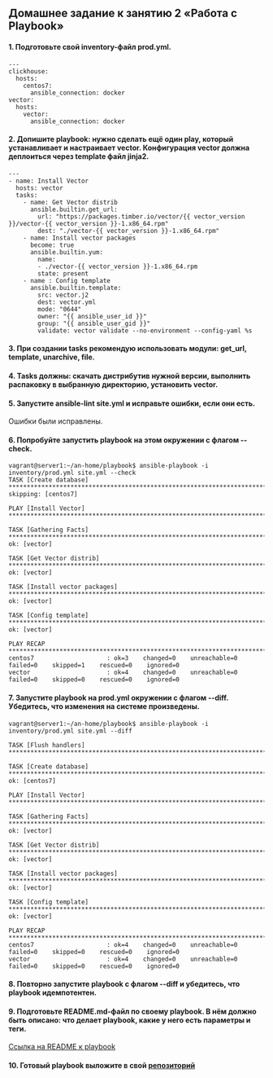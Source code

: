 ## Домашнее задание к занятию 2 «Работа с Playbook»
#### 1. Подготовьте свой inventory-файл prod.yml.
```
---
clickhouse:
  hosts:
    centos7:
      ansible_connection: docker
vector:
  hosts:
    vector:
      ansible_connection: docker
```
#### 2. Допишите playbook: нужно сделать ещё один play, который устанавливает и настраивает vector. Конфигурация vector должна деплоиться через template файл jinja2.
```
---
- name: Install Vector
  hosts: vector
  tasks:
    - name: Get Vector distrib
      ansible.builtin.get_url: 
        url: "https://packages.timber.io/vector/{{ vector_version }}/vector-{{ vector_version }}-1.x86_64.rpm"
        dest: "./vector-{{ vector_version }}-1.x86_64.rpm"
    - name: Install vector packages
      become: true
      ansible.builtin.yum:
        name:
        - ./vector-{{ vector_version }}-1.x86_64.rpm
        state: present
    - name : Config template
      ansible.builtin.template:
        src: vector.j2
        dest: vector.yml
        mode: "0644"
        owner: "{{ ansible_user_id }}"
        group: "{{ ansible_user_gid }}"
        validate: vector validate --no-environment --config-yaml %s
```
#### 3. При создании tasks рекомендую использовать модули: get_url, template, unarchive, file.

#### 4. Tasks должны: скачать дистрибутив нужной версии, выполнить распаковку в выбранную директорию, установить vector.

#### 5. Запустите ansible-lint site.yml и исправьте ошибки, если они есть.
Ошибки были исправлены.

#### 6. Попробуйте запустить playbook на этом окружении с флагом --check.
```
vagrant@server1:~/an-home/playbook$ ansible-playbook -i inventory/prod.yml site.yml --check
TASK [Create database] *********************************************************************************************
skipping: [centos7]

PLAY [Install Vector] **********************************************************************************************

TASK [Gathering Facts] *********************************************************************************************
ok: [vector]

TASK [Get Vector distrib] ******************************************************************************************
ok: [vector]

TASK [Install vector packages] *************************************************************************************
ok: [vector]

TASK [Config template] *********************************************************************************************
ok: [vector]

PLAY RECAP *********************************************************************************************************
centos7                    : ok=3    changed=0    unreachable=0    failed=0    skipped=1    rescued=0    ignored=0   
vector                     : ok=4    changed=0    unreachable=0    failed=0    skipped=0    rescued=0    ignored=0
```

#### 7. Запустите playbook на prod.yml окружении с флагом --diff. Убедитесь, что изменения на системе произведены.
```
vagrant@server1:~/an-home/playbook$ ansible-playbook -i inventory/prod.yml site.yml --diff

TASK [Flush handlers] **********************************************************************************************

TASK [Create database] *********************************************************************************************
ok: [centos7]

PLAY [Install Vector] **********************************************************************************************

TASK [Gathering Facts] *********************************************************************************************
ok: [vector]

TASK [Get Vector distrib] ******************************************************************************************
ok: [vector]

TASK [Install vector packages] *************************************************************************************
ok: [vector]

TASK [Config template] *********************************************************************************************
ok: [vector]

PLAY RECAP *********************************************************************************************************
centos7                    : ok=4    changed=0    unreachable=0    failed=0    skipped=0    rescued=0    ignored=0   
vector                     : ok=4    changed=0    unreachable=0    failed=0    skipped=0    rescued=0    ignored=0
```
#### 8. Повторно запустите playbook с флагом --diff и убедитесь, что playbook идемпотентен.

#### 9. Подготовьте README.md-файл по своему playbook. В нём должно быть описано: что делает playbook, какие у него есть параметры и теги.
[Ссылка на README к playbook](https://github.com/dikalov/devops-28/blob/main/08-ansible-02-playbook/playbook/README.md)

#### 10. Готовый playbook выложите в свой [репозиторий](https://github.com/dikalov/devops-28/tree/main/08-ansible-02-playbook/playbook)
